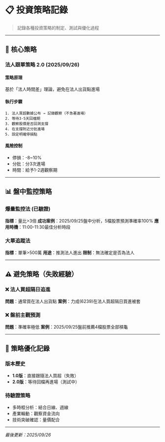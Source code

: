 # 📋 投資策略記錄

> 記錄各種投資策略的制定、測試與優化過程

---

## 🎯 核心策略

### 法人跟單策略 2.0 (2025/09/26)

#### 策略原理
基於「法人時間差」理論，避免在法人出貨點進場

#### 執行步驟
```
1. 法人買超數據公布 → 記錄觀察（不急著進場）
2. 等待3-5天回檔期
3. 觀察股價是否回測支撐
4. 在支撐附近分批進場
5. 設定明確停損點
```

#### 風險控制
- 停損：-8~10%
- 分批：分3次進場
- 時間：給予1-2週觀察期

---

## 📊 盤中監控策略

### 爆量監控法 (已驗證)
**指標**：量比>3倍
**成功案例**：2025/09/25盤中分析，5檔股票預測準確率100%
**應用時機**：11:00-11:30最佳分析時段

### 大單追蹤法
**指標**：單筆>500萬
**用途**：推測法人進出
**限制**：無法確定是否為法人

---

## ⚠️ 避免策略（失敗經驗）

### ❌ 法人買超隔日追進
**問題**：通常買在法人出貨點
**案例**：力成(6239)在法人買超隔日買進被套

### ❌ 盤前主觀預測
**問題**：準確率極低
**案例**：2025/09/25盤前推薦4檔股票全部槓龜

---

## 🔄 策略優化記錄

### 版本歷史
- **1.0版**：直接跟隨法人買超（失敗）
- **2.0版**：等待回檔再進場（測試中）

### 待驗證策略
- 多時框分析：結合日線、週線
- 產業輪動：觀察資金流向
- 技術突破確認：量價配合

---

*最後更新：2025/09/26*
